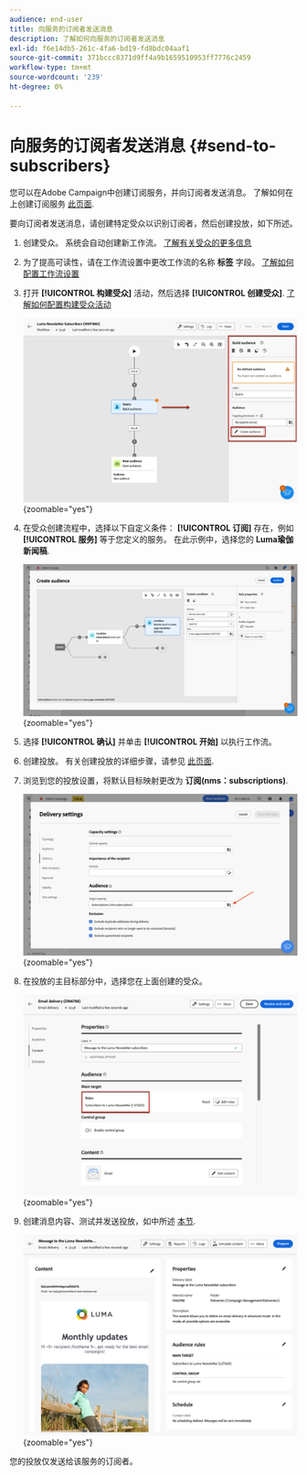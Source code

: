 ```yaml
---
audience: end-user
title: 向服务的订阅者发送消息
description: 了解如何向服务的订阅者发送消息
exl-id: f6e14db5-261c-4fa6-bd19-fd8bdc04aaf1
source-git-commit: 371bccc8371d9ff4a9b1659510953ff7776c2459
workflow-type: tm+mt
source-wordcount: '239'
ht-degree: 0%

---
```


# 向服务的订阅者发送消息 {#send-to-subscribers}

您可以在Adobe Campaign中创建订阅服务，并向订阅者发送消息。 了解如何在上创建订阅服务 [此页面](../audience//manage-services.md#create-service).

要向订阅者发送消息，请创建特定受众以识别订阅者，然后创建投放，如下所述。

1. 创建受众。 系统会自动创建新工作流。 [了解有关受众的更多信息](../audience/create-audience.md)

1. 为了提高可读性，请在工作流设置中更改工作流的名称 **标签** 字段。 [了解如何配置工作流设置](../workflows/workflow-settings.md)

1. 打开 **[!UICONTROL 构建受众]** 活动，然后选择 **[!UICONTROL 创建受众]**. [了解如何配置构建受众活动](../workflows/activities/build-audience.md)

   ![](assets/service-create-audience.png){zoomable=&quot;yes&quot;}

1. 在受众创建流程中，选择以下自定义条件： **[!UICONTROL 订阅]** 存在，例如 **[!UICONTROL 服务]** 等于您定义的服务。 在此示例中，选择您的 **Luma瑜伽新闻稿**.

   ![](assets/service-audience-subscribers.png){zoomable=&quot;yes&quot;}

1. 选择 **[!UICONTROL 确认]** 并单击 **[!UICONTROL 开始]** 以执行工作流。

1. 创建投放。 有关创建投放的详细步骤，请参见 [此页面](../msg/gs-messages.md#create-delivery).
1. 浏览到您的投放设置，将默认目标映射更改为 **订阅(nms：subscriptions)**.

   ![](assets/service-delivery-change-mapping.png){zoomable=&quot;yes&quot;}

1. 在投放的主目标部分中，选择您在上面创建的受众。

   ![](assets/service-delivery-targeting-subscribers.png){zoomable=&quot;yes&quot;}

1. 创建消息内容、测试并发送投放，如中所述 [本节](../preview-test/preview-test.md).

   ![](assets/service-delivery-ready.png){zoomable=&quot;yes&quot;}

您的投放仅发送给该服务的订阅者。

